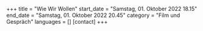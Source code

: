 +++
title = "Wie Wir Wollen"
start_date = "Samstag, 01. Oktober 2022 18.15"
end_date = "Samstag, 01. Oktober 2022 20.45"
category = "Film und Gespräch"
languages = []
[contact]
+++